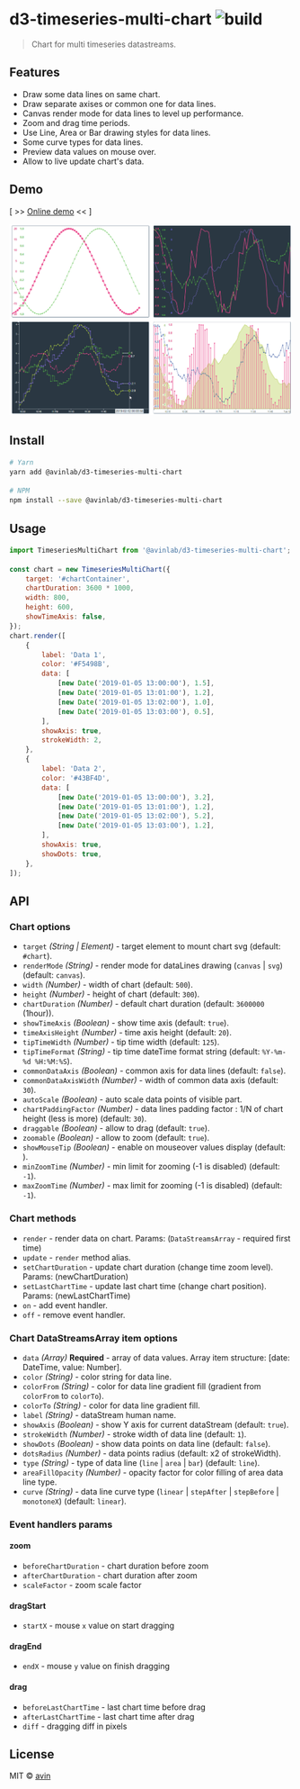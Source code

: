 # d3-timeseries-multi-chart ![build](https://travis-ci.org/avin/d3-timeseries-multi-chart.svg?branch=master)

> Chart for multi timeseries datastreams.

## Features

-   Draw some data lines on same chart.
-   Draw separate axises or common one for data lines.
-   Canvas render mode for data lines to level up performance.
-   Zoom and drag time periods.
-   Use Line, Area or Bar drawing styles for data lines.
-   Some curve types for data lines.
-   Preview data values on mouse over.
-   Allow to live update chart's data.

## Demo

[ >> [Online demo](https://avin.github.io/d3-timeseries-multi-chart) << ]

[![Preview](./assets/preview.png)](https://avin.github.io/d3-timeseries-multi-chart)

## Install

```bash
# Yarn
yarn add @avinlab/d3-timeseries-multi-chart

# NPM
npm install --save @avinlab/d3-timeseries-multi-chart
```

## Usage

```js
import TimeseriesMultiChart from '@avinlab/d3-timeseries-multi-chart';

const chart = new TimeseriesMultiChart({
    target: '#chartContainer',
    chartDuration: 3600 * 1000,
    width: 800,
    height: 600,
    showTimeAxis: false,
});
chart.render([
    {
        label: 'Data 1',
        color: '#F5498B',
        data: [
            [new Date('2019-01-05 13:00:00'), 1.5],
            [new Date('2019-01-05 13:01:00'), 1.2],
            [new Date('2019-01-05 13:02:00'), 1.0],
            [new Date('2019-01-05 13:03:00'), 0.5],
        ],
        showAxis: true,
        strokeWidth: 2,
    },
    {
        label: 'Data 2',
        color: '#43BF4D',
        data: [
            [new Date('2019-01-05 13:00:00'), 3.2],
            [new Date('2019-01-05 13:01:00'), 1.2],
            [new Date('2019-01-05 13:02:00'), 5.2],
            [new Date('2019-01-05 13:03:00'), 1.2],
        ],
        showAxis: true,
        showDots: true,
    },
]);
```

## API

### Chart options

-   `target` _(String | Element)_ - target element to mount chart svg (default: `#chart`).
-   `renderMode` _(String)_ - render mode for dataLines drawing (`canvas` | `svg`) (default: `canvas`).
-   `width` _(Number)_ - width of chart (default: `500`).
-   `height` _(Number)_ - height of chart (default: `300`).
-   `chartDuration` _(Number)_ - default chart duration (default: `3600000` (1hour)).
-   `showTimeAxis` _(Boolean)_ - show time axis (default: `true`).
-   `timeAxisHeight` _(Number)_ - time axis height (default: `20`).
-   `tipTimeWidth` _(Number)_ - tip time width (default: `125`).
-   `tipTimeFormat` _(String)_ - tip time dateTime format string (default: `%Y-%m-%d %H:%M:%S`).
-   `commonDataAxis` _(Boolean)_ - common axis for data lines (default: `false`).
-   `commonDataAxisWidth` _(Number)_ - width of common data axis (default: `30`).
-   `autoScale` _(Boolean)_ - auto scale data points of visible part.
-   `chartPaddingFactor` _(Number)_ - data lines padding factor : 1/N of chart height (less is more) (default: `30`).
-   `draggable` _(Boolean)_ - allow to drag (default: `true`).
-   `zoomable` _(Boolean)_ - allow to zoom (default: `true`).
-   `showMouseTip` _(Boolean)_ - enable on mouseover values display (default: ).
-   `minZoomTime` _(Number)_ - min limit for zooming (-1 is disabled) (default: `-1`).
-   `maxZoomTime` _(Number)_ - max limit for zooming (-1 is disabled) (default: `-1`).

### Chart methods

-   `render` - render data on chart. Params: (`DataStreamsArray` - required first time)
-   `update` - `render` method alias.
-   `setChartDuration` - update chart duration (change time zoom level). Params: (newChartDuration)
-   `setLastChartTime` - update last chart time (change chart position). Params: (newLastChartTime)
-   `on` - add event handler.
-   `off` - remove event handler.

### Chart DataStreamsArray item options

-   `data` _(Array)_ **Required** - array of data values. Array item structure: [date: DateTime, value: Number].
-   `color` _(String)_ - color string for data line.
-   `colorFrom` _(String)_ - color for data line gradient fill (gradient from `colorFrom` to `colorTo`).
-   `colorTo` _(String)_ - color for data line gradient fill.
-   `label` _(String)_ - dataStream human name.
-   `showAxis` _(Boolean)_ - show Y axis for current dataStream (default: `true`).
-   `strokeWidth` _(Number)_ - stroke width of data line (default: `1`).
-   `showDots` _(Boolean)_ - show data points on data line (default: `false`).
-   `dotsRadius` _(Number)_ - data points radius (default: x2 of strokeWidth).
-   `type` _(String)_ - type of data line (`line` | `area` | `bar`) (default: `line`).
-   `areaFillOpacity` _(Number)_ - opacity factor for color filling of area data line type.
-   `curve` _(String)_ - data line curve type (`linear` | `stepAfter` | `stepBefore` | `monotoneX`) (default: `linear`).

### Event handlers params

#### zoom

-   `beforeChartDuration` - chart duration before zoom
-   `afterChartDuration` - chart duration after zoom
-   `scaleFactor` - zoom scale factor

#### dragStart

-   `startX` - mouse `x` value on start dragging

#### dragEnd

-   `endX` - mouse `y` value on finish dragging

#### drag

-   `beforeLastChartTime` - last chart time before drag
-   `afterLastChartTime` - last chart time after drag
-   `diff` - dragging diff in pixels

## License

MIT © [avin](https://github.com/avin)
